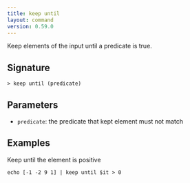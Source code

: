 ```yaml
---
title: keep until
layout: command
version: 0.59.0
---
```


Keep elements of the input until a predicate is true.

## Signature

```> keep until (predicate)```

## Parameters

 -  `predicate`: the predicate that kept element must not match

## Examples

Keep until the element is positive
```shell
echo [-1 -2 9 1] | keep until $it > 0
```

